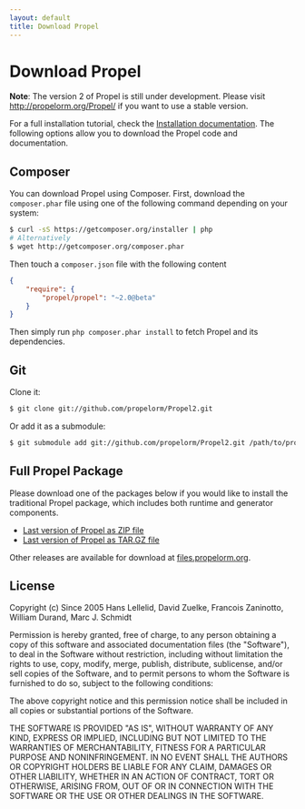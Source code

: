 ```yaml
---
layout: default
title: Download Propel
---
```


# Download Propel #

**Note**: The version 2 of Propel is still under development. Please visit
<http://propelorm.org/Propel/> if you want to use a stable version.

For a full installation tutorial, check the [Installation documentation](documentation/01-installation). The following options allow you to download the Propel code and documentation.

## Composer ##

You can download Propel using Composer. First, download the `composer.phar` file using one of the following command depending on your system:

```bash
$ curl -sS https://getcomposer.org/installer | php
# Alternatively
$ wget http://getcomposer.org/composer.phar
```

Then touch a `composer.json` file with the following content

```json
{
    "require": {
        "propel/propel": "~2.0@beta"
    }
}
```

Then simply run `php composer.phar install` to fetch Propel and its dependencies.

## Git ##

Clone it:

```bash
$ git clone git://github.com/propelorm/Propel2.git
```

Or add it as a submodule:

```bash
$ git submodule add git://github.com/propelorm/Propel2.git /path/to/propel
```

## Full Propel Package ##

Please download one of the packages below if you would like to install the traditional Propel package, which includes both runtime and generator components.

* [Last version of Propel as ZIP file](https://github.com/propelorm/Propel2/zipball/master)
* [Last version of Propel as TAR.GZ file](https://github.com/propelorm/Propel2/tarball/master)

Other releases are available for download at [files.propelorm.org](http://files.propelorm.org).

## License ##

Copyright (c) Since 2005 Hans Lellelid, David Zuelke, Francois Zaninotto, William
Durand, Marc J. Schmidt

Permission is hereby granted, free of charge, to any person obtaining a copy
of this software and associated documentation files (the "Software"), to deal
in the Software without restriction, including without limitation the rights
to use, copy, modify, merge, publish, distribute, sublicense, and/or sell
copies of the Software, and to permit persons to whom the Software is
furnished to do so, subject to the following conditions:

The above copyright notice and this permission notice shall be included in
all copies or substantial portions of the Software.

THE SOFTWARE IS PROVIDED "AS IS", WITHOUT WARRANTY OF ANY KIND, EXPRESS OR
IMPLIED, INCLUDING BUT NOT LIMITED TO THE WARRANTIES OF MERCHANTABILITY,
FITNESS FOR A PARTICULAR PURPOSE AND NONINFRINGEMENT. IN NO EVENT SHALL THE
AUTHORS OR COPYRIGHT HOLDERS BE LIABLE FOR ANY CLAIM, DAMAGES OR OTHER
LIABILITY, WHETHER IN AN ACTION OF CONTRACT, TORT OR OTHERWISE, ARISING FROM,
OUT OF OR IN CONNECTION WITH THE SOFTWARE OR THE USE OR OTHER DEALINGS IN
THE SOFTWARE.
